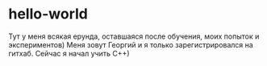 # hello-world
Тут у меня всякая ерунда, оставшаяся после обучения,  моих попыток и экспериментов)
Меня зовут Георгий и я только зарегистрировался на гитхаб. Сейчас я начал учить C++)

